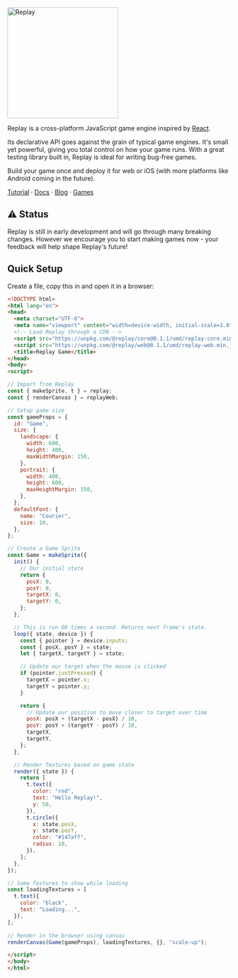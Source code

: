 <img src="https://user-images.githubusercontent.com/15923595/80867852-59ea6680-8c8e-11ea-93ee-a17b922239f2.png" alt="Replay" align="center" width="250" />

Replay is a cross-platform JavaScript game engine inspired by
[React](https://reactjs.org/).

Its declarative API goes against the grain of typical game engines. It's small
yet powerful, giving you total control on how your game runs. With a great
testing library built in, Replay is ideal for writing bug-free games.

Build your game once and deploy it for web or iOS (with more platforms like
Android coming in the future).

[Tutorial](https://replay.js.org/tutorial) ·
[Docs](https://replay.js.org/docs/intro) · [Blog](https://replay.js.org/blog) ·
[Games](https://replay.js.org/games)

## ⚠️ Status

Replay is still in early development and will go through many breaking changes.
However we encourage you to start making games now - your feedback will help
shape Replay's future!

## Quick Setup

Create a file, copy this in and open it in a browser:

```html
<!DOCTYPE html>
<html lang="en">
<head>
  <meta charset="UTF-8">
  <meta name="viewport" content="width=device-width, initial-scale=1.0">
  <!-- Load Replay through a CDN -->
  <script src="https://unpkg.com/@replay/core@0.1.1/umd/replay-core.min.js"></script>
  <script src="https://unpkg.com/@replay/web@0.1.1/umd/replay-web.min.js"></script>
  <title>Replay Game</title>
</head>
<body>
<script>

// Import from Replay
const { makeSprite, t } = replay;
const { renderCanvas } = replayWeb;

// Setup game size
const gameProps = {
  id: "Game",
  size: {
    landscape: {
      width: 600,
      height: 400,
      maxWidthMargin: 150,
    },
    portrait: {
      width: 400,
      height: 600,
      maxHeightMargin: 150,
    },
  },
  defaultFont: {
    name: "Courier",
    size: 10,
  },
};

// Create a Game Sprite
const Game = makeSprite({
  init() {
    // Our initial state
    return {
      posX: 0,
      posY: 0,
      targetX: 0,
      targetY: 0,
    };
  },

  // This is run 60 times a second. Returns next frame's state.
  loop({ state, device }) {
    const { pointer } = device.inputs;
    const { posX, posY } = state;
    let { targetX, targetY } = state;

    // Update our target when the mouse is clicked
    if (pointer.justPressed) {
      targetX = pointer.x;
      targetY = pointer.y;
    }

    return {
      // Update our position to move closer to target over time
      posX: posX + (targetX - posX) / 10,
      posY: posY + (targetY - posY) / 10,
      targetX,
      targetY,
    };
  },

  // Render Textures based on game state
  render({ state }) {
    return [
      t.text({
        color: "red",
        text: "Hello Replay!",
        y: 50,
      }),
      t.circle({
        x: state.posX,
        y: state.posY,
        color: "#147aff",
        radius: 10,
      }),
    ];
  },
});

// Some Textures to show while loading
const loadingTextures = [
  t.text({
    color: "black",
    text: "Loading...",
  }),
];

// Render in the browser using canvas
renderCanvas(Game(gameProps), loadingTextures, {}, "scale-up");

</script>
</body>
</html>
```
